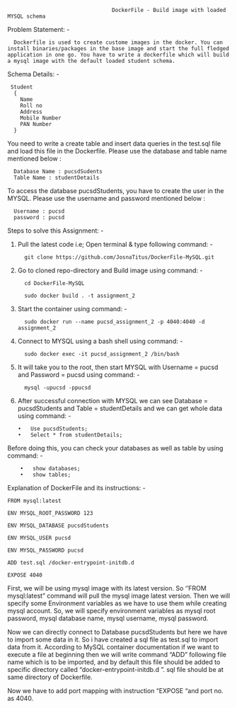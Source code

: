                                      DockerFile - Build image with loaded MYSQL schema
                                     
Problem Statement: -

      Dockerfile is used to create custome images in the docker. You can install binaries/packages in the base image and start the full fledged application in one go. You have to write a dockerfile which will build a mysql image with the default loaded student schema. 

Schema Details: -

     Student 
      {
        Name
        Roll no
        Address
        Mobile Number
        PAN Number
      }   

You need to write a create table and insert data queries in the test.sql file and load this file in the Dockerfile. Please use the database and table name mentioned below : 

      Database Name : pucsdSudents
      Table Name : studentDetails

To access the database pucsdStudents, you have to create the user in the MYSQL. Please use the username and password mentioned below :  

      Username : pucsd
      password : pucsd

Steps to solve this Assignment: -

1.	Pull the latest code i.e; Open terminal & type following command: -
          
          git clone https://github.com/JosnaTitus/DockerFile-MySQL.git

2.	Go to cloned repo-directory and Build image using command: -
  
          cd DockerFile-MySQL
          
          sudo docker build . -t assignment_2
          
3.	Start the container using command: -

          sudo docker run --name pucsd_assignment_2 -p 4040:4040 -d assignment_2

4.	Connect to MYSQL using a bash shell using command: -

          sudo docker exec -it pucsd_assignment_2 /bin/bash
 
5.	It will take you to the root, then start MYSQL with Username = pucsd and Password = pucsd using command: -

          mysql -upucsd -ppucsd

6.	After successful connection with MYSQL we can see Database = pucsdStudents and Table = studentDetails and we can get whole data using command: -
      
        •	Use pucsdStudents;
        •	Select * from studentDetails;

Before doing this, you can check your databases as well as table by using command: -

        •	show databases; 
        •	show tables;

Explanation of DockerFile and its instructions: -

    FROM mysql:latest 

    ENV MYSQL_ROOT_PASSWORD 123 

    ENV MYSQL_DATABASE pucsdStudents 

    ENV MYSQL_USER pucsd 

    ENV MYSQL_PASSWORD pucsd 

    ADD test.sql /docker-entrypoint-initdb.d 

    EXPOSE 4040

First, we will be using mysql image with its latest version. So ‘’FROM mysql:latest” command will pull the mysql image latest version.
Then we will specify some Environment variables as we have to use them while creating mysql account. So, we will specify environment variables as mysql root password, mysql database name, mysql username, mysql password.

Now we can directly connect to Database pucsdStudents but here we have to import some data in it. So i have created a sql file as test.sql to import data from it. According to MySQL container documentation if we want to execute a file at beginning then we will write command “ADD” following file name which is to be imported, and by default this file should be added to specific directory called “docker-entrypoint-initdb.d ”. sql file should be at same directory of Dockerfile.

Now we have to add port mapping with instruction “EXPOSE “and port no. as 4040.

